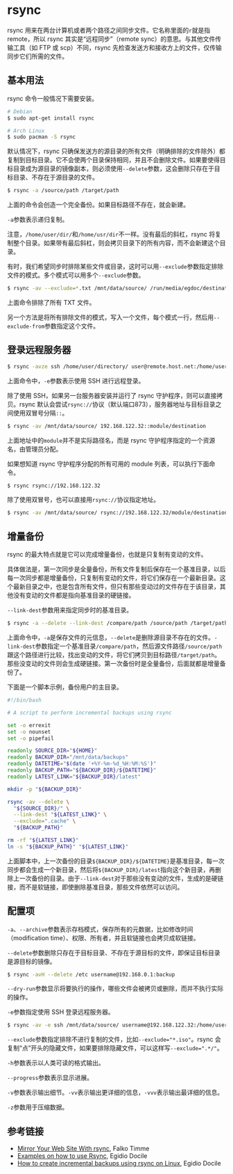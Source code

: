 # rsync

rsync 用来在两台计算机或者两个路径之间同步文件。它名称里面的`r`就是指 remote，所以 rsync 其实是“远程同步”（remote sync）的意思。与其他文件传输工具（如 FTP 或 scp）不同，rsync 先检查发送方和接收方上的文件，仅传输同步它们所需的文件。

## 基本用法

rsync 命令一般情况下需要安装。

```bash
# Debian
$ sudo apt-get install rsync

# Arch Linux
$ sudo pacman -S rsync
```

默认情况下，rsync 只确保发送方的源目录的所有文件（明确排除的文件除外）都复制到目标目录。它不会使两个目录保持相同，并且不会删除文件。如果要使得目标目录成为源目录的镜像副本，则必须使用`--delete`参数，这会删除只存在于目标目录、不存在于源目录的文件。

```bash
$ rsync -a /source/path /target/path
```

上面的命令会创造一个完全备份。如果目标路径不存在，就会新建。

`-a`参数表示递归复制。

注意，`/home/user/dir/`和`/home/usr/dir`不一样。没有最后的斜杠，rsync 将复制整个目录。如果带有最后斜杠，则会拷贝目录下的所有内容，而不会新建这个目录。

有时，我们希望同步时排除某些文件或目录，这时可以用`--exclude`参数指定排除文件的模式。多个模式可以用多个`--exclude`参数。

```bash
$ rsync -av --exclude=*.txt /mnt/data/source/ /run/media/egdoc/destination
```

上面命令排除了所有 TXT 文件。

另一个方法是将所有排除文件的模式，写入一个文件，每个模式一行，然后用`--exclude-from`参数指定这个文件。

## 登录远程服务器

```bash
$ rsync -avze ssh /home/user/directory/ user@remote.host.net:/home/user/directory/
```

上面命令中，`-e`参数表示使用 SSH 进行远程登录。

除了使用 SSH，如果另一台服务器安装并运行了 rsync 守护程序，则可以直接拷贝。rsync 默认会尝试`rsync://`协议（默认端口873），服务器地址与目标目录之间使用双冒号分隔`::`。

```bash
$ rsync -av /mnt/data/source/ 192.168.122.32::module/destination
```

上面地址中的`module`并不是实际路径名，而是 rsync 守护程序指定的一个资源名，由管理员分配。

如果想知道 rsync 守护程序分配的所有可用的 module 列表，可以执行下面命令。

```bash
$ rsync rsync://192.168.122.32
```

除了使用双冒号，也可以直接用`rsync://`协议指定地址。

```bash
$ rsync -av /mnt/data/source/ rsync://192.168.122.32/module/destination
```

## 增量备份

rsync 的最大特点就是它可以完成增量备份，也就是只复制有变动的文件。

具体做法是，第一次同步是全量备份，所有文件复制后保存在一个基准目录，以后每一次同步都是增量备份，只复制有变动的文件，将它们保存在一个最新目录。这个最新目录之中，也是包含所有文件，但只有那些变动过的文件存在于该目录，其他没有变动的文件都是指向基准目录的硬链接。

`--link-dest`参数用来指定同步时的基准目录。

```bash
$ rsync -a --delete --link-dest /compare/path /source/path /target/path
```

上面命令中，`-a`是保存文件的元信息，`--delete`是删除源目录不存在的文件。`-link-dest`参数指定一个基准目录`/compare/path`，然后源文件路径`/source/path`跟这个路径进行比较，找出变动的文件，将它们拷贝到目标路径`/target/path`。那些没变动的文件则会生成硬链接。第一次备份时是全量备份，后面就都是增量备份了。

下面是一个脚本示例，备份用户的主目录。

```bash
#!/bin/bash

# A script to perform incremental backups using rsync

set -o errexit
set -o nounset
set -o pipefail

readonly SOURCE_DIR="${HOME}"
readonly BACKUP_DIR="/mnt/data/backups"
readonly DATETIME="$(date '+%Y-%m-%d_%H:%M:%S')"
readonly BACKUP_PATH="${BACKUP_DIR}/${DATETIME}"
readonly LATEST_LINK="${BACKUP_DIR}/latest"

mkdir -p "${BACKUP_DIR}"

rsync -av --delete \
  "${SOURCE_DIR}/" \
  --link-dest "${LATEST_LINK}" \
  --exclude=".cache" \
  "${BACKUP_PATH}"

rm -rf "${LATEST_LINK}"
ln -s "${BACKUP_PATH}" "${LATEST_LINK}"
```

上面脚本中，上一次备份的目录`${BACKUP_DIR}/${DATETIME}`是基准目录，每一次同步都会生成一个新目录，然后将`${BACKUP_DIR}/latest`指向这个新目录，再删除上一次备份的目录。由于`--link-dest`对于那些没有变动的文件，生成的是硬链接，而不是软链接，即使删除基准目录，那些文件依然可以访问。

## 配置项

`-a`、`--archive`参数表示存档模式，保存所有的元数据，比如修改时间（modification time）、权限、所有者，并且软链接也会拷贝成软链接。

`--delete`参数删除只存在于目标目录、不存在于源目标的文件，即保证目标目录是源目标的镜像。

```bash
$ rsync -avH --delete /etc username@192.168.0.1:backup
```

`--dry-run`参数显示将要执行的操作，哪些文件会被拷贝或删除，而并不执行实际的操作。

`-e`参数指定使用 SSH 登录远程服务器。

```bash
$ rsync -av -e ssh /mnt/data/source/ username@192.168.122.32:/home/username/destination
```

`--exclude`参数指定排除不进行复制的文件，比如`--exclude="*.iso"`。rsync 会复制“点”开头的隐藏文件，如果要排除隐藏文件，可以这样写`--exclude=".*/"`。

`-h`参数表示以人类可读的格式输出。

`--progress`参数表示显示进展。

`-v`参数表示输出细节。`-vv`表示输出更详细的信息，`-vvv`表示输出最详细的信息。

`-z`参数用于压缩数据。

## 参考链接

- [Mirror Your Web Site With rsync](https://www.howtoforge.com/mirroring_with_rsync), Falko Timme
- [Examples on how to use Rsync](https://linuxconfig.org/examples-on-how-to-use-rsync-for-local-and-remote-data-backups-and-synchonization), Egidio Docile
- [How to create incremental backups using rsync on Linux](https://linuxconfig.org/how-to-create-incremental-backups-using-rsync-on-linux), Egidio Docile
